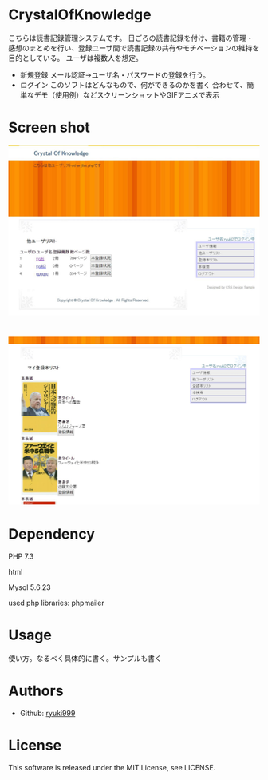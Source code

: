# CrystalOfKnowledge
こちらは読書記録管理システムです。
日ごろの読書記録を付け、書籍の管理・感想のまとめを行い、登録ユーザ間で読書記録の共有やモチベーションの維持を目的としている。
ユーザは複数人を想定。
- 新規登録 メール認証→ユーザ名・パスワードの登録を行う。
- ログイン
このソフトはどんなもので、何ができるのかを書く
合わせて、簡単なデモ（使用例）などスクリーンショットやGIFアニメで表示

# Screen shot
![read2](https://github.com/ryuki999/CrystalOfKnowledge/blob/master/img/read2.JPG)
#
![read1](https://github.com/ryuki999/CrystalOfKnowledge/blob/master/img/read1.JPG)


# Dependency
PHP 7.3

html

Mysql 5.6.23

used php libraries: phpmailer

# Usage
使い方。なるべく具体的に書く。サンプルも書く

# Authors
- Github: [ryuki999](https://github.com/ryuki999)

# License
This software is released under the MIT License, see LICENSE.
